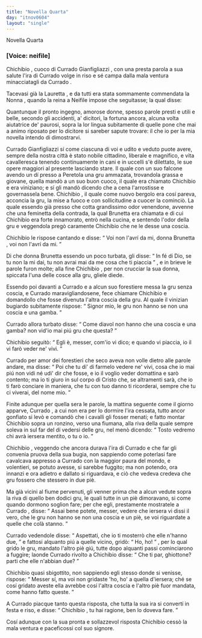 ```yaml
---
title: "Novella Quarta"
day: "itnov0604"
layout: "single"
---
```

<html>
 <head>
 </head>
 <body>
  <div id="nov0604" type="novella" who="neifile">
   <head>
    Novella Quarta
   </head>
   <p>
    <h3>
     [Voice: neifile]
    </h3>
   </p>
   <argument>
    <p>
     <milestone id="p06040001"/>
     <name persref="chichibio" type="person">
      Chichibio
     </name>
     , cuoco di
     <name persref="curradogianfigliazzi" type="person">
      Currado Gianfigliazzi
     </name>
     , con una presta parola a sua salute l'ira di
     <name persref="curradogianfigliazzi" type="person">
      Currado
     </name>
     volge in riso e s&eacute; campa dalla mala ventura minacciatagli da
     <name persref="curradogianfigliazzi" type="person">
      Currado
     </name>
     .
    </p>
   </argument>
   <div3 type="commentary" who="author">
    <p>
     <milestone id="p06040002"/>
     Tacevasi gi&agrave; la
     <name persref="lauretta" type="person">
      Lauretta
     </name>
     , e da tutti era stata sommamente commendata la
     <name persref="nonnapulci" type="person">
      Nonna
     </name>
     , quando la
     <name persref="elissa" type="person">
      reina
     </name>
     a
     <name persref="neifile" type="person">
      Neifile
     </name>
     impose che seguitasse; la qual disse:
    </p>
   </div3>
   <div3 type="commentary" who="neifile">
    <p>
     <milestone id="p06040003"/>
     Quantunque il pronto ingegno, amorose donne, spesso parole presti e utili e belle, secondo gli accidenti, a' dicitori, la fortuna ancora, alcuna volta aiutatrice de' paurosi, sopra la lor lingua subitamente di quelle pone che mai a animo riposato per lo dicitore si sareber sapute trovare: il che io per la mia novella intendo di dimostrarvi.
    </p>
   </div3>
   <p>
    <milestone id="p06040004"/>
    <name persref="curradogianfigliazzi" type="person">
     Currado Gianfigliazzi
    </name>
    s&iacute; come ciascuna di voi e udito e veduto puote avere, sempre della nostra citt&agrave; &egrave; stato nobile cittadino, liberale e magnifico, e vita cavalleresca tenendo continuamente in cani e in uccelli s'&egrave; dilettato, le sue opere maggiori al presente lasciando stare.
    <milestone id="p06040005"/>
    Il quale con un suo falcone avendo un d&iacute; presso a
    <name placeref="peretola" type="place">
     Peretola
    </name>
    una gru ammazata, trovandola grassa e giovane, quella mand&ograve; a un suo buon cuoco, il quale era chiamato
    <name persref="chichibio" type="person">
     Chichibio
    </name>
    e era viniziano; e s&iacute; gli mand&ograve; dicendo che a cena l'arrostisse e governassela bene.
    <milestone id="p06040006"/>
    <name persref="chichibio" type="person">
     Chichibio
    </name>
    , il quale come nuovo bergolo era cos&iacute; pareva, acconcia la gru, la mise a fuoco e con sollicitudine a cuocer la cominci&ograve;.
    <milestone id="p06040007"/>
    La quale essendo gi&agrave; presso che cotta grandissimo odor venendone, avvenne che una feminetta della contrada, la qual
    <name persref="brunetta" type="person">
     Brunetta
    </name>
    era chiamata e di cui
    <name persref="chichibio" type="person">
     Chichibio
    </name>
    era forte innamorato, entr&ograve; nella cucina, e sentendo l'odor della gru e veggendola preg&ograve; caramente
    <name persref="chichibio" type="person">
     Chichibio
    </name>
    che ne le desse una coscia.
   </p>
   <p>
    <milestone id="p06040008"/>
    <name persref="chichibio" type="person">
     Chichibio
    </name>
    le rispose cantando e disse:
    <q direct="unspecified" who="chichibio">
     Voi non l'avr&iacute; da mi, donna
     <name persref="brunetta" type="person">
      Brunetta
     </name>
     , voi non l'avr&iacute; da mi.
    </q>
   </p>
   <p>
    <milestone id="p06040009"/>
    Di che donna
    <name persref="brunetta" type="person">
     Brunetta
    </name>
    essendo un poco turbata, gli disse:
    <q direct="unspecified" who="brunetta">
     In f&eacute; di Dio, se tu non la mi dai, tu non avrai mai da me cosa che ti piaccia
    </q>
    , e in brieve le parole furon molte; alla fine
    <name persref="chichibio" type="person">
     Chichibio
    </name>
    , per non crucciar la sua donna, spiccata l'una delle cosce alla gru, gliele diede.
   </p>
   <p>
    <milestone id="p06040010"/>
    Essendo poi davanti a
    <name persref="curradogianfigliazzi" type="person">
     Currado
    </name>
    e a alcun suo forestiere messa la gru senza coscia, e
    <name persref="curradogianfigliazzi" type="person">
     Currado
    </name>
    maravigliandosene, fece chiamare
    <name persref="chichibio" type="person">
     Chichibio
    </name>
    e domandollo che fosse divenuta l'altra coscia della gru. Al quale il vinizian bugiardo subitamente rispose:
    <q direct="unspecified" who="chichibio">
     Signor mio, le gru non hanno se non una coscia e una gamba.
    </q>
   </p>
   <p>
    <milestone id="p06040011"/>
    <name persref="curradogianfigliazzi" type="person">
     Currado
    </name>
    allora turbato disse:
    <q direct="unspecified" who="curradogianfigliazzi">
     Come diavol non hanno che una coscia e una gamba? non vid'io mai pi&uacute; gru che questa?
    </q>
   </p>
   <p>
    <milestone id="p06040012"/>
    <name persref="chichibio" type="person">
     Chichibio
    </name>
    seguit&ograve;:
    <q direct="unspecified" who="chichibio">
     Egli &egrave;, messer, com'io vi dico; e quando vi piaccia, io il vi far&ograve; veder ne' vivi.
    </q>
   </p>
   <p>
    <milestone id="p06040013"/>
    <name persref="curradogianfigliazzi" type="person">
     Currado
    </name>
    per amor dei forestieri che seco aveva non volle dietro alle parole andare, ma disse:
    <q direct="unspecified" who="curradogianfigliazzi">
     Poi che tu di' di farmelo vedere ne' vivi, cosa che io mai pi&uacute; non vidi n&eacute; udi' dir che fosse, e io il voglio veder domattina e sar&ograve; contento; ma io ti giuro in sul corpo di Cristo che, se altramenti sar&agrave;, che io ti far&ograve; conciare in maniera, che tu con tuo danno ti ricorderai, sempre che tu ci viverai, del nome mio.
    </q>
   </p>
   <p>
    <milestone id="p06040014"/>
    Finite adunque per quella sera le parole, la mattina seguente come il giorno apparve,
    <name persref="curradogianfigliazzi" type="person">
     Currado
    </name>
    , a cui non era per lo dormire l'ira cessata, tutto ancor gonfiato si lev&ograve; e comand&ograve; che i cavalli gli fosser menati; e fatto montar
    <name persref="chichibio" type="person">
     Chichibio
    </name>
    sopra un ronzino, verso una fiumana, alla riva della quale sempre soleva in sul far del d&iacute; vedersi delle gru, nel men&ograve; dicendo:
    <q direct="unspecified" who="curradogianfigliazzi">
     Tosto vedremo chi avr&agrave; iersera mentito, o tu o io.
    </q>
   </p>
   <p>
    <milestone id="p06040015"/>
    <name persref="chichibio" type="person">
     Chichibio
    </name>
    , veggendo che ancora durava l'ira di
    <name persref="curradogianfigliazzi" type="person">
     Currado
    </name>
    e che far gli convenia pruova della sua bugia, non sappiendo come poterlasi fare cavalcava appresso a
    <name persref="curradogianfigliazzi" type="person">
     Currado
    </name>
    con la maggior paura del mondo, e volentieri, se potuto avesse, si sarebbe fuggito; ma non potendo, ora innanzi e ora adietro e dallato si riguardava, e ci&ograve; che vedeva credeva che gru fossero che stessero in due pi&egrave;.
   </p>
   <p>
    <milestone id="p06040016"/>
    Ma gi&agrave; vicini al fiume pervenuti, gli venner prima che a alcun vedute sopra la riva di quello ben dodici gru, le quali tutte in un pi&egrave; dimoravano, si come quando dormono soglion fare; per che egli, prestamente mostratele a
    <name persref="curradogianfigliazzi" type="person">
     Currado
    </name>
    , disse:
    <q direct="unspecified" who="chichibio">
     Assai bene potete, messer, vedere che iersera vi dissi il vero, che le gru non hanno se non una coscia e un pi&egrave;, se voi riguardate a quelle che col&agrave; stanno.
    </q>
   </p>
   <p>
    <milestone id="p06040017"/>
    <name persref="curradogianfigliazzi" type="person">
     Currado
    </name>
    vedendole disse:
    <q direct="unspecified" who="curradogianfigliazzi">
     Aspettati, che io ti mosterr&ograve; che elle n'hanno due,
    </q>
    e fattosi alquanto pi&uacute; a quelle vicino, grid&ograve;:
    <q direct="unspecified">
     Ho, ho!
    </q>
    , per lo qual grido le gru, mandato l'altro pi&egrave; gi&uacute;, tutte dopo alquanti passi cominciarono a fuggire; laonde
    <name persref="curradogianfigliazzi" type="person">
     Currado
    </name>
    rivolto a
    <name persref="chichibio" type="person">
     Chichibio
    </name>
    disse:
    <q direct="unspecified">
     Che ti par, ghiottone? parti che elle n'abbian due?
    </q>
   </p>
   <p>
    <milestone id="p06040018"/>
    <name persref="chichibio" type="person">
     Chichibio
    </name>
    quasi sbigottito, non sappiendo egli stesso donde si venisse, rispose:
    <q direct="unspecified" who="chichibio">
     Messer s&iacute;, ma voi non gridaste 'ho, ho' a quella d'iersera; ch&eacute; se cos&iacute; gridato aveste ella avrebbe cos&iacute; l'altra coscia e l'altro pi&egrave; fuor mandata, come hanno fatto queste.
    </q>
   </p>
   <p>
    <milestone id="p06040019"/>
    A
    <name persref="curradogianfigliazzi" type="person">
     Currado
    </name>
    piacque tanto questa risposta, che tutta la sua ira si convert&iacute; in festa e riso, e disse:
    <q direct="unspecified" who="curradogianfigliazzi">
     <name persref="chichibio" type="person">
      Chichibio
     </name>
     , tu hai ragione, ben lo doveva fare.
    </q>
   </p>
   <p>
    <milestone id="p06040020"/>
    Cos&iacute; adunque con la sua pronta e sollazzevol risposta
    <name persref="chichibio" type="person">
     Chichibio
    </name>
    cess&ograve; la mala ventura e paceficossi col suo signore.
   </p>
  </div>
 </body>
</html>